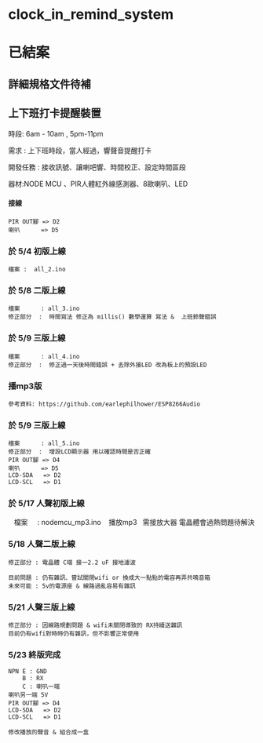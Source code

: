 # clock_in_remind_system
# 已結案
## 詳細規格文件待補

## 上下班打卡提醒裝置

時段: 6am - 10am , 5pm-11pm

需求 : 上下班時段，當人經過，響聲音提醒打卡

開發任務 : 接收訊號、讓喇吧響、時間校正、設定時間區段

器材:NODE MCU 、PIR人體紅外線感測器、8歐喇叭、LED

#### 接線

    PIR OUT腳 => D2
    喇叭      => D5

### 於 5/4 初版上線
    
    檔案 :  all_2.ino 

### 於 5/8 二版上線

    檔案      : all_3.ino 
    修正部分  :  時間寫法 修正為 millis() 數學運算 寫法 &  上班鈴聲錯誤
	
### 於 5/9 三版上線

    檔案      : all_4.ino 
    修正部分  :  修正過一天後時間錯誤 + 去除外接LED 改為板上的預設LED
	
### 播mp3版

	參考資料: https://github.com/earlephilhower/ESP8266Audio
	
### 於 5/9 三版上線

    檔案      : all_5.ino 
    修正部分  :  增設LCD顯示器 用以確認時間是否正確
	PIR OUT腳 => D4
    喇叭      => D5
	LCD-SDA	  => D2
	LCD-SCL	  => D1

### 於 5/17 人聲初版上線

    檔案      : nodemcu_mp3.ino
    播放mp3   需接放大器 電晶體會過熱問題待解決
 
 ### 5/18 人聲二版上線
	
	修正部分 : 電晶體 C端 接一2.2 uF 接地濾波
	
	目前問題 : 仍有雜訊、嘗試關閉wifi or 換成大一點點的電容再弄共鳴音箱
	未來可能 : 5v的電源座 & 線路過亂容易有雜訊
	
 ### 5/21 人聲三版上線
 
	修正部分 : 因線路規劃問題 & wifi未關閉導致的 RX持續送雜訊
	目前仍有wifi對時時仍有雜訊，但不影響正常使用
	
 ###  5/23 終版完成
	
	NPN E : GND
		B : RX
		C : 喇叭一端
	喇叭另一端 5V
	PIR OUT腳 => D4
	LCD-SDA	  => D2
	LCD-SCL	  => D1
	
	修改播放的聲音 & 組合成一盒
